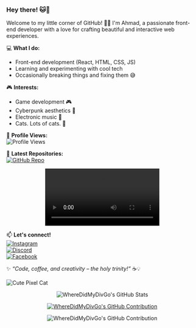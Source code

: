 ### Hey there! 🐱💖

Welcome to my little corner of GitHub! 🌸✨ I'm Ahmad, a passionate front-end developer with a love for crafting beautiful and interactive web experiences.

💻 **What I do:**
- Front-end development (React, HTML, CSS, JS)
- Learning and experimenting with cool tech
- Occasionally breaking things and fixing them 😅

🎮 **Interests:**
- Game development 🎮
- Cyberpunk aesthetics 🌆
- Electronic music 🎵
- Cats. Lots of cats. 🐾

🌟 **Profile Views:**  
![Profile Views](https://komarev.com/ghpvc/?username=WhereDidMyDivGo&color=ff69b4&style=flat-square)

📜 **Latest Repositories:**  
[![GitHub Repo](https://github-readme-stats.vercel.app/api/pin/?username=WhereDidMyDivGo&repo=v-day&theme=jolly&cache_seconds=1800)](https://github.com/WhereDidMyDivGo/v-day)

<p align="center">   
  <video src="https://youtu.be/mqCLaWupsTU" controls></video>
</p>

📫 **Let's connect!**  
[![Instagram](https://img.shields.io/badge/Instagram-%23E4405F.svg?style=for-the-badge&logo=Instagram&logoColor=white)](https://www.instagram.com/ahmad.officially/)  
[![Discord](https://img.shields.io/badge/Discord-%237289DA.svg?style=for-the-badge&logo=discord&logoColor=white)](https://discord.com/users/daddynull)  
[![Facebook](https://img.shields.io/badge/Facebook-%231877F2.svg?style=for-the-badge&logo=facebook&logoColor=white)](https://www.facebook.com/profile.php?id=100035848812247)  

✨ _“Code, coffee, and creativity – the holy trinity!”_ ☕💡

![Cute Pixel Cat](https://media.giphy.com/media/JIX9t2j0ZTN9S/giphy.gif)

<p align="center">   
  <img src="https://github-readme-stats.vercel.app/api?username=WhereDidMyDivGo&show_icons=true&theme=jolly" alt="WhereDidMyDivGo's GitHub Stats"/>
</p>

<p align="center">   
  <a href="https://github.com/WhereDidMyDivGo"> 
    <img src="https://github-profile-summary-cards.vercel.app/api/cards/profile-details?username=WhereDidMyDivGo&theme=radical" alt="WhereDidMyDivGo's GitHub Contribution"/>     
  </a>
</p>

<p align="center">
  <img src="https://streak-stats.demolab.com/?user=WhereDidMyDivGo" alt="WhereDidMyDivGo's GitHub Contribution"/>
</p>
